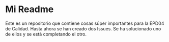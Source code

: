 # Mi Readme

Este es un repositorio que contiene cosas súper importantes para la EPD04 de Calidad. Hasta ahora se han creado dos Issues. Se ha solucionado uno de ellos y se está completando el otro.
